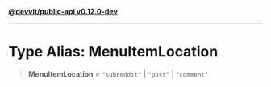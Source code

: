 [**@devvit/public-api v0.12.0-dev**](../README.md)

---

# Type Alias: MenuItemLocation

> **MenuItemLocation** = `"subreddit"` \| `"post"` \| `"comment"`
